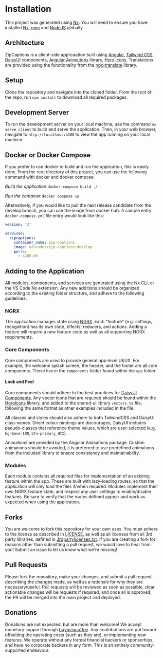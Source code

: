 # Installation

This project was generated using [Nx](https://nx.dev). You will need to ensure you have installed [Nx](https://nx.dev), [npm](https://www.npmjs.com/) and [NodeJS](https://nodejs.org/) globally.

## Architecture

ZipCaptions is a client-side applicaation built using [Angular](https://angular.io), [Tailwind CSS](https://tailwindcss.com/), [DaisyUI](https://daisyui.com/) components, [Angular Animations](https://github.com/filipows/angular-animations) library, [Hero Icons](https://heroicons.com/). Translations are provided using the functionality from the [ngx-translate](https://github.com/ngx-translate/core) library.

## Setup

Clone the repository and navigate into the cloned folder. From the root of the repo, run `npm install` to download all required packages.

## Development Server

To run the development server on your local machine, use the command `nx serve client` to build and serve the application. Then, in your web browser, navigate to `http://localhost:4200` to view the app running on your local machine.

## Docker or Docker Compose

If you prefer to use docker to build and run the application, this is easily done. From the root directory of this project, you can use the following command with docker and docker compose:

*Build the application*
`docker compose build ./`

*Run the container*
`docker compose up`

Alternatively, if you would like to pull the next release candidate from the develop branch, you can use the image from docker hub. A sample entry `docker-compose.yml` file entry would look like this:
```docker-compose.yml
version: '3'

services:
  zipcaptions:
    container_name: zip-captions
    image: educoder/zip-captions:develop
    ports:
      - 4200:80
```

## Adding to the Application

All modules, components, and services are generated using the Nx CLI, or the VS Code Nx extension. Any new additions should be organized according to the existing folder structure, and adhere to the following guidelines:

### NGRX
The application manages state using [NGRX](https://ngrx.io). Each "feature" (e.g. settings, recognition) has its own state, effects, reducers, and actions. Adding a feature will require a new feature state as well as all supporting NGRX requirements.

### Core Components
Core components are used to provide general app-level UI/UX. For example, the welcome splash screen, the header, and the footer are all core components. These live in the `components` folder found within the `app` folder. 

#### Look and Feel
Core components should adhere to the best practices for [DaisyUI Components](https://daisyui.com/components/). Any vector icons that are required should be found within the [HeroIcons](https://heroicons.com/) library, and added to the shared-ui library `vectors.ts` file, following the same format as other examples included in the file.

All classes and styles should also adhere to both TailwindCSS and DaisyUI class names. Direct colour bindings are discourages, DaisyUI includes pseudo-classes that reference theme values, which are user-selected (e.g. `bg-base-100`, `btn-primary`, etc).

Animations are provided by the Angular Animations package. Custom animations should be avoided, it is preferred to use predefined animations from the included library to ensure consistency and maintainability.

### Modules
Each module contains all required files for implementation of an existing feature within the app. These are built with lazy-loading routes, so that the application will only load the files if/when required. Modules implement their own NGRX feature state, and respect any user settings to enable/disable features. Be sure to verify that the routes defined appear and work as expected when using the application.

## Forks
You are welcome to fork this repository for your own uses. You must adhere to the license as described in [LICENSE](./LICENSE), as well as all licenses from all 3rd party libraries, defined in [3rdpartylicenses.txt](./docs/3rdpartylicenses.txt). If you are creating a fork for reasons other than submitting a pull request, we would love to hear from you! Submit an issue to let us know what we're missing!

## Pull Requests
Please fork the repository, make your changes, and submit a pull request describing the changes made, as well as a rationale for why they are necessary/useful. Pull requests will be reviewed as soon as possible, clear actionable changes will be requests if required, and once all is approved, the PR will be merged into the main project and deployed.

## Donations
Donations are not expected, but are more than welcome! We accept monetary support through [buymeacoffee](https://www.buymeacoffee.com/zipcaptions). Any contributions are put toward offsetting the operating costs (such as they are), or implementing new features. We operate without any formal financial backers or sponsorhips, and have no corporate backers in any form. This is an entirely community-supported endeavour.